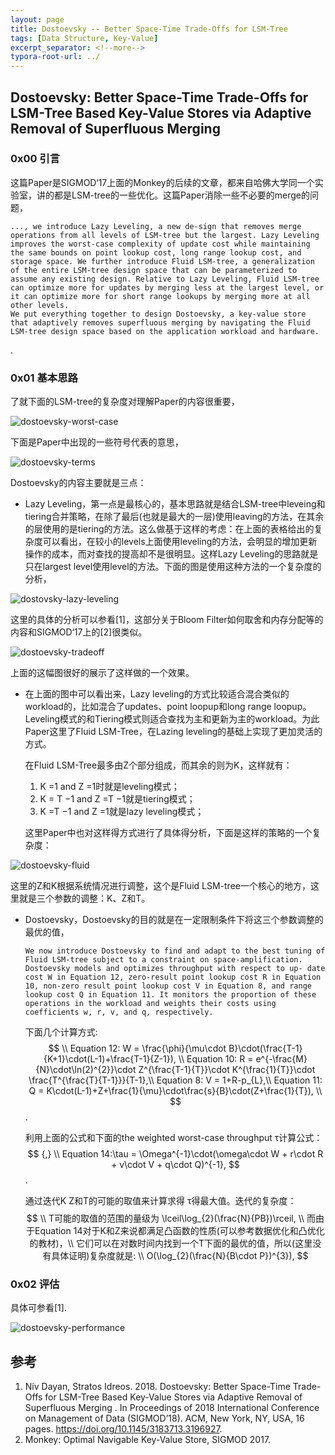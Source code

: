 ```yaml
---
layout: page
title: Dostoevsky -- Better Space-Time Trade-Offs for LSM-Tree
tags: [Data Structure, Key-Value]
excerpt_separator: <!--more-->
typora-root-url: ../
---
```




## Dostoevsky: Better Space-Time Trade-Offs for LSM-Tree Based Key-Value Stores via Adaptive Removal of Superfluous Merging 



### 0x00 引言

  这篇Paper是SIGMOD‘17上面的Monkey的后续的文章，都来自哈佛大学同一个实验室，讲的都是LSM-tree的一些优化。这篇Paper消除一些不必要的merge的问题，

```
..., we introduce Lazy Leveling, a new de-sign that removes merge operations from all levels of LSM-tree but the largest. Lazy Leveling improves the worst-case complexity of update cost while maintaining the same bounds on point lookup cost, long range lookup cost, and storage space. We further introduce Fluid LSM-tree, a generalization of the entire LSM-tree design space that can be parameterized to assume any existing design. Relative to Lazy Leveling, Fluid LSM-tree can optimize more for updates by merging less at the largest level, or it can optimize more for short range lookups by merging more at all other levels.
We put everything together to design Dostoevsky, a key-value store that adaptively removes superfluous merging by navigating the Fluid LSM-tree design space based on the application workload and hardware. 
```

.

### 0x01 基本思路

了就下面的LSM-tree的复杂度对理解Paper的内容很重要，

![dostoevsky-worst-case](/assets/img/dostoevsky-worst-case.png)



下面是Paper中出现的一些符号代表的意思，

![dostoevsky-terms](/assets/img/dostoevsky-terms.png)





Dostoevsky的内容主要就是三点：

* Lazy Leveling，第一点是最核心的，基本思路就是结合LSM-tree中leveing和tiering合并策略，在除了最后(也就是最大的一层)使用leaving的方法，在其余的层使用的是tiering的方法。这么做基于这样的考虑：在上面的表格给出的复杂度可以看出，在较小的levels上面使用leveling的方法，会明显的增加更新操作的成本，而对查找的提高却不是很明显。这样Lazy Leveling的思路就是只在largest level使用level的方法。下面的图是使用这种方法的一个复杂度的分析，

![dostovsky-lazy-leveling](/assets/img/dostovsky-lazy-leveling.png)

 这里的具体的分析可以参看[1]，这部分关于Bloom Filter如何取舍和内存分配等的内容和SIGMOD‘17上的[2]很类似。

![dostoevsky-tradeoff](/assets/img/dostoevsky-tradeoff.png)

  上面的这幅图很好的展示了这样做的一个效果。



* 在上面的图中可以看出来，Lazy leveling的方式比较适合混合类似的workload的，比如混合了updates、point loopup和long range loopup。Leveling模式的和Tiering模式则适合查找为主和更新为主的workload。为此Paper这里了Fluid LSM-Tree，在Lazing leveling的基础上实现了更加灵活的方式。

   在Fluid LSM-Tree最多由Z个部分组成，而其余的则为K，这样就有：

  1. K =1 and Z =1时就是leveling模式；
  2. K = T −1 and Z =T −1就是tiering模式；
  3. K =T −1 and Z =1就是lazy leveling模式；

  这里Paper中也对这样得方式进行了具体得分析，下面是这样的策略的一个复杂度：

![dostoevsky-fluid](/assets/img/dostoevsky-fluid.png)

 这里的Z和K根据系统情况进行调整，这个是Fluid LSM-tree一个核心的地方，这里就是三个参数的调整：K、Z和T。



* Dostoevsky，Dostoevsky的目的就是在一定限制条件下将这三个参数调整的最优的值，

  ```
  We now introduce Dostoevsky to find and adapt to the best tuning of Fluid LSM-tree subject to a constraint on space-amplification. Dostoevsky models and optimizes throughput with respect to up- date cost W in Equation 12, zero-result point lookup cost R in Equation 10, non-zero result point lookup cost V in Equation 8, and range lookup cost Q in Equation 11. It monitors the proportion of these operations in the workload and weights their costs using coefficients w, r, v, and q, respectively. 
  ```

  下面几个计算方式:
  $$
  \\ Equation 12: W = \frac{\phi}{\mu\cdot B}\cdot(\frac{T-1}{K+1}\cdot(L-1)+\frac{T-1}{Z-1}),  \\ 
  Equation 10: R = e^{-\frac{M}{N}\cdot\ln(2)^{2}}\cdot Z^{\frac{T-1}{T}}\cdot K^{\frac{1}{T}}\cdot \frac{T^{\frac{T}{T-1}}}{T-1},\\
  Equation 8: V = 1+R-p_{L},\\
  Equation 11: Q = K\cdot(L-1)+Z+\frac{1}{\mu}\cdot\frac{s}{B}\cdot(Z+\frac{1}{T}), \\
  $$
  .

  利用上面的公式和下面的the weighted worst-case throughput τ计算公式：
  $$ {,}
  \\ Equation 14:\tau = \Omega^{-1}\cdot(\omega\cdot W + r\cdot R + v\cdot V + q\cdot Q)^{-1},
  $$
  .

  通过迭代K Z和T的可能的取值来计算求得 τ得最大值。迭代的复杂度：
  $$
  \\ T可能的取值的范围的量级为 \lceil\log_{2}(\frac{N}{PB})\rceil, \\
  而由于Equation 14对于K和Z来说都满足凸函数的性质(可以参考数据优化和凸优化的教材)，\\
  它们可以在对数时间内找到一个T下面的最优的值，所以(这里没有具体证明)复杂度就是: \\
  O(\log_{2}(\frac{N}{B\cdot P})^{3}),
  $$


### 0x02 评估

 具体可参看[1].

![dostoevsky-performance](/assets/img/dostoevsky-performance.png)



## 参考

1. Niv Dayan, Stratos Idreos. 2018. Dostoevsky: Better Space-Time Trade-Offs for LSM-Tree Based Key-Value Stores via Adaptive Removal of Superfluous Merging . In Proceedings of 2018 International Conference on Management of Data (SIGMOD’18). ACM, New York, NY, USA, 16 pages. https://doi.org/10.1145/3183713.3196927.
2. Monkey: Optimal Navigable Key-Value Store, SIGMOD 2017.

